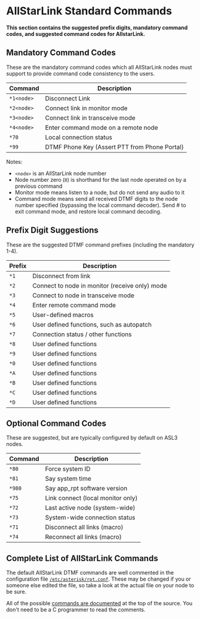 # AllStarLink Standard Commands
**This section contains the suggested prefix digits, mandatory command codes, and suggested command codes for AllstarLink.**

## Mandatory Command Codes
These are the mandatory command codes which all AllStarLink nodes must support to provide command code consistency to the users.

Command|Description
-------|-----------
`*1<node>`|Disconnect Link
`*2<node>`|Connect link in monitor mode
`*3<node>`|Connect link in transceive mode
`*4<node>`|Enter command mode on a remote node
`*70`|Local connection status
`*99`|DTMF Phone Key (Assert PTT from Phone Portal)

Notes:

* `<node>` is an AllStarLink node number
* Node number zero (`0`) is shorthand for the last node operated on by a previous command
* Monitor mode means listen to a node, but do not send any audio to it
* Command mode means send all received DTMF digits to the node number specified (bypassing the local command decoder). Send # to exit command mode, and restore local command decoding.

## Prefix Digit Suggestions
These are the suggested DTMF command prefixes (including the mandatory 1-4).

Prefix|Description
------|-----------
`*1`|Disconnect from link 
`*2`|Connect to node in monitor (receive only) mode 
`*3`|Connect to node in transceive mode
`*4`|Enter remote command mode
`*5`|User-defined macros
`*6`|User defined functions, such as autopatch
`*7`|Connection status / other functions
`*8`|User defined functions
`*9`|User defined functions
`*0`|User defined functions
`*A`|User defined functions
`*B`|User defined functions
`*C`|User defined functions
`*D`|User defined functions

## Optional Command Codes
These are suggested, but are typically configured by default on ASL3 nodes.

Command|Description
-------|-----------
`*80`|Force system ID
`*81`|Say system time
`*980`|Say app_rpt software version
`*75`|Link connect (local monitor only)
`*72`|Last active node (system-wide)
`*73`|System-wide connection status
`*71`|Disconnect all links (macro)
`*74`|Reconnect all links (macro)

## Complete List of AllStarLink Commands
The default AllStarLink DTMF commands are well commented in the configuration file [`/etc/asterisk/rpt.conf`](../config/rpt_conf.md). These may be changed if you or someone else edited the file, so take a look at the actual file on your node to be sure.

All of the possible [commands are documented](https://github.com/AllStarLink/app_rpt/blob/master/apps/app_rpt.c) at the top of the source. You don't need to be a C programmer to read the comments.
